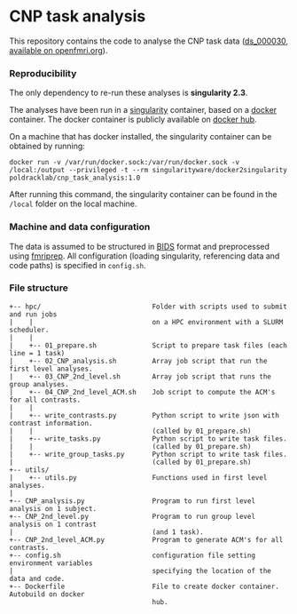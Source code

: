 # CNP task analysis

This repository contains the code to analyse the CNP task data ([ds_000030, available on openfmri.org](https://openfmri.org/dataset/ds000030/)).  

### Reproducibility

The only dependency to re-run these analyses is **singularity 2.3**.

The analyses have been run in a [singularity](http://singularity.lbl.gov/) container, based on a [docker](https://www.docker.com/) container.  The docker container is publicly available on [docker hub](https://hub.docker.com/r/poldracklab/cnp_task_analysis/).

On a machine that has docker installed, the singularity container can be obtained by running:

```
docker run -v /var/run/docker.sock:/var/run/docker.sock -v /local:/output --privileged -t --rm singularityware/docker2singularity poldracklab/cnp_task_analysis:1.0
```

After running this command, the singularity container can be found in the `/local` folder on the local machine.

### Machine and data configuration

The data is assumed to be structured in [BIDS](bids.neuroimaging.io) format and preprocessed using [fmriprep](http://fmriprep.readthedocs.io/en/stable/).  All configuration (loading singularity, referencing data and code paths) is specified in `config.sh`.

### File structure

```
+-- hpc/                            Folder with scripts used to submit and run jobs
|    |                              on a HPC environment with a SLURM scheduler.
|    |
|    +-- 01_prepare.sh              Script to prepare task files (each line = 1 task)
|    +-- 02_CNP_analysis.sh         Array job script that run the first level analyses.
|    +-- 03_CNP_2nd_level.sh        Array job script that runs the group analyses.
|    +-- 04_CNP_2nd_level_ACM.sh    Job script to compute the ACM's for all contrasts.
|    |
|    +-- write_contrasts.py         Python script to write json with contrast information.
|    |                              (called by 01_prepare.sh)
|    +-- write_tasks.py             Python script to write task files.
|    |                              (called by 01_prepare.sh)
|    +-- write_group_tasks.py       Python script to write task files.
|                                   (called by 01_prepare.sh)
+-- utils/
|    +-- utils.py                   Functions used in first level analyses.
|
+-- CNP_analysis.py                 Program to run first level analysis on 1 subject.
+-- CNP_2nd_level.py                Program to run group level analysis on 1 contrast
|                                   (and 1 task).
+-- CNP_2nd_level_ACM.py            Program to generate ACM's for all contrasts.
+-- config.sh                       configuration file setting environment variables
|                                   specifying the location of the data and code.
+-- Dockerfile                      File to create docker container. Autobuild on docker
                                    hub.
```
